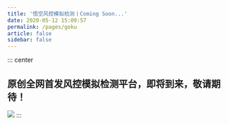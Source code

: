 ```yaml
---
title: '悟空风控模拟检测丨Coming Soon...'
date: 2020-05-12 15:09:57
permalink: /pages/goku
article: false
sidebar: false
---
```


::: center
## 原创全网首发风控模拟检测平台，即将到来，敬请期待！
![](https://static.spiderapi.cn/spiderdoc/images/docs/wukong.png)
:::

